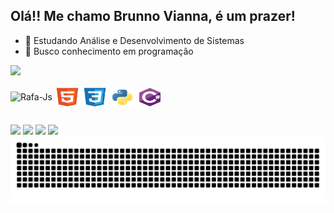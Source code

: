 ## Olá!! Me chamo Brunno Vianna, é um prazer!

- 🌱 Estudando Análise e Desenvolvimento de Sistemas
- 🤔 Busco conhecimento em programação
  
<div>
    <img height="180em" src="https://github-readme-stats.vercel.app/api?username=brunnoviannaa&show_icons=true&theme=dark&include_all_commits=true&count_private=true"/>
  </a>
</div>
<div style="display: inline_block"><br>
  <img align="center" alt="Rafa-Js" height="30" width="40" src="https://cdn.jsdelivr.net/gh/devicons/devicon@latest/icons/cplusplus/cplusplus-original.svg" />
  <img align="center" alt="Rafa-HTML" height="30" width="40" src="https://raw.githubusercontent.com/devicons/devicon/master/icons/html5/html5-original.svg">
  <img align="center" alt="Rafa-CSS" height="30" width="40" src="https://raw.githubusercontent.com/devicons/devicon/master/icons/css3/css3-original.svg">
  <img align="center" alt="Rafa-Python" height="30" width="40" src="https://raw.githubusercontent.com/devicons/devicon/master/icons/python/python-original.svg">
  <img align="center" alt="Rafa-Csharp" height="30" width="40" src="https://raw.githubusercontent.com/devicons/devicon/master/icons/csharp/csharp-original.svg">
</div>

##

<div>
  <a href="https://instagram.com/viannajkk" target="_blank"><img src="https://img.shields.io/badge/-Instagram-%23E4405F?style=for-the-badge&logo=instagram&logoColor=white" target="_blank"></a>
  <a href="https://discord.gg/Dy3KtHZu" target="_blank"><img src="https://img.shields.io/badge/Discord-7289DA?style=for-the-badge&logo=discord&logoColor=white" target="_blank"></a>
  <a href="mailto:brunnovianna0@gmail.com"><img src="https://img.shields.io/badge/-Gmail-%23333333?style=for-the-badge&logo=gmail&logoColor=white" target="_blank"></a>
  <a href="https://www.linkedin.com/in/brunno-vianna-269973328" target="_blank"><img src="https://img.shields.io/badge/-LinkedIn-%230077B5?style=for-the-badge&logo=linkedin&logoColor=white" target="_blank"></a>
</div>

<picture>
  <source media="(prefers-color-scheme: dark)" srcset="https://raw.githubusercontent.com/brunnoviannaa/brunnoviannaa/output/github-contribution-grid-snake-dark.svg">
  <source media="(prefers-color-scheme: light)" srcset="https://raw.githubusercontent.com/brunnoviannaa/brunnoviannaa/output/github-contribution-grid-snake.svg">
  <img alt="github contribution grid snake animation" src="https://raw.githubusercontent.com/brunnoviannaa/brunnoviannaa/output/github-contribution-grid-snake.svg">
</picture>

</div>
